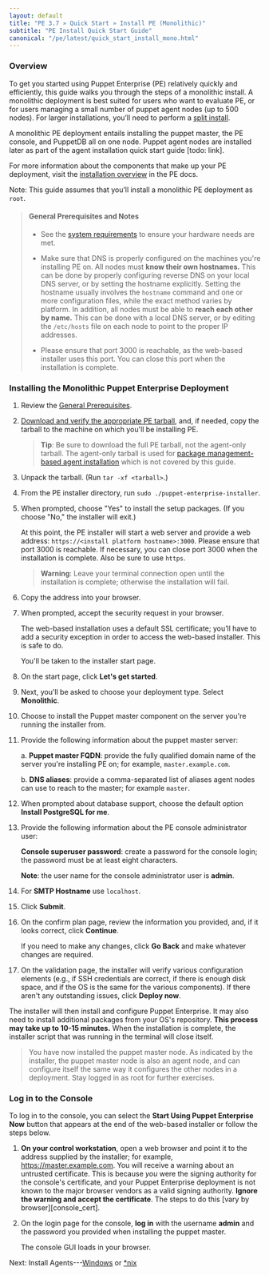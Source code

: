 ```yaml
---
layout: default
title: "PE 3.7 » Quick Start » Install PE (Monolithic)"
subtitle: "PE Install Quick Start Guide"
canonical: "/pe/latest/quick_start_install_mono.html" 
---
```



### Overview 

To get you started using Puppet Enterprise (PE) relatively quickly and efficiently, this guide walks you through the steps of a monolithic install. A monolithic deployment is best suited for users who want to evaluate PE, or for users managing a small number of puppet agent nodes (up to 500 nodes). For larger installations, you’ll need to perform a [split install](./install_pe_split.html).

A monolithic PE deployment entails installing the puppet master, the PE console, and PuppetDB all on one node. Puppet agent nodes are installed later as part of the agent installation quick start guide [todo: link]. 

For more information about the components that make up your PE deployment, visit the [installation overview](./install_basic.html) in the PE docs. 

Note: This guide assumes that you’ll install a monolithic PE deployment as `root`. 

>#### General Prerequisites and Notes
>
>- See the [system requirements](./install_system_requirements.html#monolithic-all-in-one-installation) to ensure your hardware needs are met. 
>
>- Make sure that DNS is properly configured on the machines you're installing PE on. All nodes must **know their own hostnames.** This can be done by properly configuring reverse DNS on your local DNS server, or by setting the hostname explicitly. Setting the hostname usually involves the `hostname` command and one or more configuration files, while the exact method varies by platform. In addition, all nodes must be able to **reach each other by name.** This can be done with a local DNS server, or by editing the `/etc/hosts` file on each node to point to the proper IP addresses.
>
>- Please ensure that port 3000 is reachable, as the web-based installer uses this port. You can close this port when the installation is complete.

### Installing the Monolithic Puppet Enterprise Deployment

1. Review the [General Prerequisites](#general-prerequisites-and-notes).
2. [Download and verify the appropriate PE tarball](./install_basic.html#downloading-puppet-enterprise), and, if needed, copy the tarball to the machine on which you'll be installing PE.

   > **Tip**: Be sure to download the full PE tarball, not the agent-only tarball. The agent-only tarball is used for [package management-based agent installation](./install_agents.html) which is not covered by this guide.

3. Unpack the tarball. (Run `tar -xf <tarball>`.)
4. From the PE installer directory, run `sudo ./puppet-enterprise-installer`.
5. When prompted, choose "Yes" to install the setup packages. (If you choose "No," the installer will exit.)

   At this point, the PE installer will start a web server and provide a web address: `https://<install platform hostname>:3000`. Please ensure that port 3000 is reachable. If necessary, you can close port 3000 when the installation is complete. Also be sure to use `https`.

   >**Warning**: Leave your terminal connection open until the installation is complete; otherwise the installation will fail.

6. Copy the address into your browser.
7. When prompted, accept the security request in your browser.

   The web-based installation uses a default SSL certificate; you’ll have to add a security exception in order to access the web-based installer. This is safe to do.

   You'll be taken to the installer start page.

8. On the start page, click **Let's get started**.
9. Next, you'll be asked to choose your deployment type. Select **Monolithic**.
10. Choose to install the Puppet master component on the server you're running the installer from.
11. Provide the following information about the puppet master server:
    
    a. **Puppet master FQDN**: provide the fully qualified domain name of the server you're installing PE on; for example, `master.example.com`.
    
    b. **DNS aliases**: provide a comma-separated list of aliases agent nodes can use to reach to the master; for example `master`.
   
12. When prompted about database support, choose the default option **Install PostgreSQL for me**.

13. Provide the following information about the PE console administrator user:

    **Console superuser password**: create a password for the console login; the password must be at least eight characters.
    
    **Note**: the user name for the console administrator user is __admin__.

14. For **SMTP Hostname** use `localhost`.

15. Click **Submit**.
16. On the confirm plan page, review the information you provided, and, if it looks correct, click **Continue**.

    If you need to make any changes, click **Go Back** and make whatever changes are required.

17. On the validation page, the installer will verify various configuration elements (e.g., if SSH credentials are correct, if there is enough disk space, and if the OS is the same for the various components). If there aren't any outstanding issues, click **Deploy now**.

The installer will then install and configure Puppet Enterprise. It may also need to install additional packages from your OS's repository. **This process may take up to 10-15 minutes.** When the installation is complete, the installer script that was running in the terminal will close itself.

> You have now installed the puppet master node. As indicated by the installer, the puppet master node is also an agent node, and can configure itself the same way it configures the other nodes in a deployment. Stay logged in as root for further exercises.

### Log in to the Console

To log in to the console, you can select the **Start Using Puppet Enterprise Now** button that appears at the end of the web-based installer or follow the steps below.

1. **On your control workstation**, open a web browser and point it to the address supplied by the installer; for example, https://master.example.com.
   You will receive a warning about an untrusted certificate. This is because _you_ were the signing authority for the console's certificate, and your Puppet Enterprise deployment is not known to the major browser vendors as a valid signing authority. **Ignore the warning and accept the certificate**. The steps to do this [vary by browser][console_cert].
2. On the login page for the console, **log in** with the username **admin** and the password you provided when installing the puppet master.

   The console GUI loads in your browser.


Next: Install Agents---[Windows](./quick_start_install_agents_windows.html) or [*nix](./quick_start_install_agents_nix.html)


